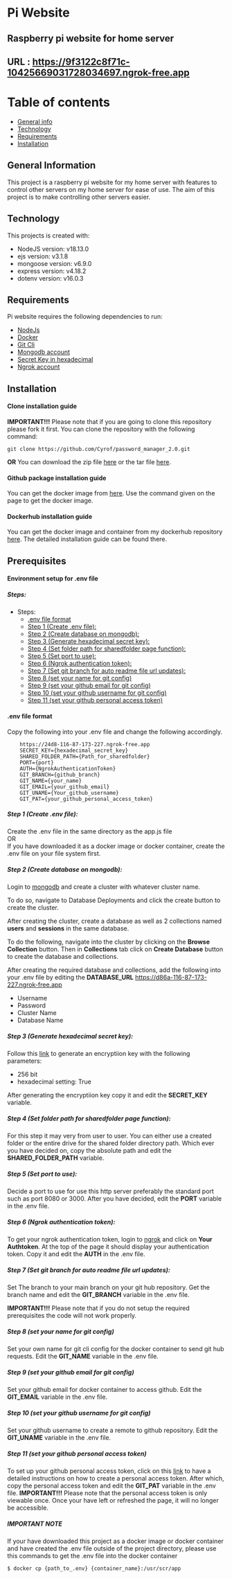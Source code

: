 # Pi Website
## Raspberry pi website for home server
## URL : https://9f3122c8f71c-10425669031728034697.ngrok-free.app
# Table of contents
* [General info](#general-information)
* [Technology](#technology)
* [Requirements](#requirements)
* [Installation](#installation)

## General Information
This project is a raspberry pi website for my home server with features to control other servers on my home server for ease of use.
The aim of this project is to make controlling other servers easier.

## Technology
This projects is created with:
* NodeJS version: v18.13.0
* ejs version: v3.1.8
* mongoose version: v6.9.0
* express version: v4.18.2
* dotenv version: v16.0.3

## Requirements
Pi website requires the following dependencies to run:
* [NodeJs](https://nodejs.org/en)
* [Docker](https://www.docker.com)
* [Git Cli](https://git-scm.com/downloads)
* [Mongodb account](https://www.mongodb.com)
* [Secret Key in hexadecimal](https://www.allkeysgenerator.com/Random/Security-Encryption-Key-Generator.aspx)
* [Ngrok account](https://ngrok.com)

## Installation
#### Clone installation guide
**IMPORTANT!!!** Please note that if you are going to clone this repository please fork it first.
You can clone the repository with the following command:
```console
git clone https://github.com/Cyrof/password_manager_2.0.git
```
**OR** 
You can download the zip file [here](https://github.com/Cyrof/pi_website/archive/refs/tags/v0.2-beta.zip) or the tar file [here](https://github.com/Cyrof/pi_website/archive/refs/tags/v0.2-beta.tar.gz).

#### Github package installation guide
You can get the docker image from [here](https://github.com/Cyrof/pi_website/pkgs/container/pi-website). Use the command given on the page to get the docker image.

#### Dockerhub installation guide
You can get the docker image and container from my dockerhub repository [here](https://hub.docker.com/repository/docker/cyrof/pi_website_docker/general). The detailed installation guide can be found there.


## Prerequisites
#### Environment setup for .env file
##### Steps:
  - Steps:
    - [.env file format](#env-file-format)
    - [Step 1 (Create .env file):](#step-1-create-env-file)
    - [Step 2 (Create database on mongodb):](#step-2-create-database-on-mongodb)
    - [Step 3 (Generate hexadecimal secret key):](#step-3-generate-hexadecimal-secret-key)
    - [Step 4 (Set folder path for sharedfolder page function):](#step-4-set-folder-path-for-sharedfolder-page-function)
    - [Step 5 (Set port to use):](#step-5-set-port-to-use)
    - [Step 6 (Ngrok authentication token):](#step-6-ngrok-authentication-token)
    - [Step 7 (Set git branch for auto readme file url updates):](#step-7-set-git-branch-for-auto-readme-file-url-updates)
    - [Step 8 (set your name for git config)](#step-8-set-your-name-for-git-config)
    - [Step 9 (set your github email for git config)](#step-9-set-your-github-email-for-git-config)
    - [Step 10 (set your github username for git config)](#step-10-set-your-github-username-for-git-config)
    - [Step 11 (set your github personal access token)](#step-11-set-your-github-personal-access-token)

#### .env file format
Copy the following into your .env file and change the following accordingly.
```environment
    https://24d8-116-87-173-227.ngrok-free.app
    SECRET_KEY={hexadecimal_secret_key}
    SHARED_FOLDER_PATH={Path_for_sharedfolder}
    PORT={port}
    AUTH={NgrokAuthenticationToken}
    GIT_BRANCH={github_branch}
    GIT_NAME={your_name}
    GIT_EMAIL={your_github_email}
    GIT_UNAME={Your_github_username}
    GIT_PAT={your_github_personal_access_token}
```

##### Step 1 (Create .env file):
Create the .env file in the same directory as the app.js file
<br>
OR
<br>
If you have downloaded it as a docker image or docker container, create the .env file on your file system first.

##### Step 2 (Create database on mongodb):
Login to [mongodb](https://www.mongodb.com) and create a cluster with whatever cluster name. 

To do so, navigate to Database Deployments and click the create button to create the cluster.

After creating the cluster, create a database as well as 2 collections named **users** and **sessions** in the same database.

To do the following, navigate into the cluster by clicking on the **Browse Collection** button. Then in **Collections** tab click on **Create Database** button to create the database and collections.

After creating the required database and collections, add the following into your .env file by editing the **DATABASE_URL** https://d86a-116-87-173-227.ngrok-free.app
* Username
* Password
* Cluster Name
* Database Name


##### Step 3 (Generate hexadecimal secret key):
Follow this [link](https://www.allkeysgenerator.com/Random/Security-Encryption-Key-Generator.aspx) to generate an encryptiion key with the following parameters:
* 256 bit
* hexadecimal setting: True

After generating the encryptiion key copy it and edit the **SECRET_KEY** variable.

##### Step 4 (Set folder path for sharedfolder page function):
For this step it may very from user to user. You can either use a created folder or the entire drive for the shared folder directory path.
Which ever you have decided on, copy the absolute path and edit the **SHARED_FOLDER_PATH** variable.

##### Step 5 (Set port to use):
Decide a port to use for use this http server preferably the standard port such as port 8080 or 3000. After you have decided, edit the **PORT** variable in the .env file.

##### Step 6 (Ngrok authentication token):
To get your ngrok authentication token, login to [ngrok](https://ngrok.com) and click on **Your Authtoken**. 
At the top of the page it should display your authentication token. Copy it and edit the **AUTH** in the .env file.

##### Step 7 (Set git branch for auto readme file url updates):
Set The branch to your main branch on your git hub repository. Get the branch name and edit the **GIT_BRANCH** variable in the .env file.

**IMPORTANT!!!** Please note that if you do not setup the required prerequisites the code will not work properly.

##### Step 8 (set your name for git config)
Set your own name for git cli config for the docker container to send git hub requests. Edit the **GIT_NAME** variable in the .env file.

##### Step 9 (set your github email for git config)
Set your github email for docker container to access github. Edit the **GIT_EMAIL** variable in the .env file.

##### Step 10 (set your github username for git config)
Set your github username to create a remote to github repository. Edit the **GIT_UNAME** variable in the .env file.

##### Step 11 (set your github personal access token)
To set up your github personal access token, click on this [link](https://docs.github.com/en/enterprise-server@3.4/authentication/keeping-your-account-and-data-secure/creating-a-personal-access-token) to have a detailed instructions on how to create a personal access token. After which, copy the personal access token and edit the **GIT_PAT** variable in the .env file.
**IMPORTANT!!!** Please note that the personal access token is only viewable once. Once your have left or refreshed the page, it will no longer be accessible.

##### IMPORTANT NOTE
If your have downloaded this project as a docker image or docker container and have created the .env file outside of the project directory, please use this commands to get the .env file into the docker container
``` console
$ docker cp {path_to_.env} {container_name}:/usr/scr/app
```
